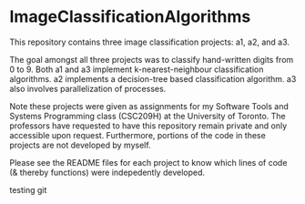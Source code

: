 # ImageClassificationAlgorithms
This repository contains three image classification projects: a1, a2, and a3. 

The goal amongst all three projects was to classify hand-written digits from 0 to 9. Both a1 and a3 implement k-nearest-neighbour classification algorithms. a2 implements a decision-tree based classification algorithm. a3 also involves parallelization of processes.

Note these projects were given as assignments for my Software Tools and Systems Programming class (CSC209H) at the University of Toronto. The professors have requested to have this repository remain private and only accessible upon request. Furthermore, portions of the code in these projects are not developed by myself. 

Please see the README files for each project to know which lines of code (& thereby functions) were indepedently developed.

testing git 
